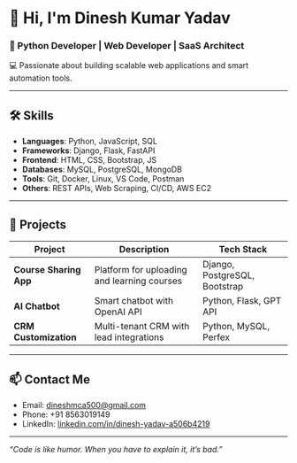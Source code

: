 
# 👋 Hi, I'm Dinesh Kumar Yadav

### 🚀 Python Developer | Web Developer | SaaS Architect  
💻 Passionate about building scalable web applications and smart automation tools.

---

## 🛠️ Skills

- **Languages**: Python, JavaScript, SQL
- **Frameworks**: Django, Flask, FastAPI
- **Frontend**: HTML, CSS, Bootstrap, JS
- **Databases**: MySQL, PostgreSQL, MongoDB
- **Tools**: Git, Docker, Linux, VS Code, Postman
- **Others**: REST APIs, Web Scraping, CI/CD, AWS EC2

---

## 📘 Projects

| Project | Description | Tech Stack |
|--------|-------------|------------|
| **Course Sharing App** | Platform for uploading and learning courses | Django, PostgreSQL, Bootstrap |
| **AI Chatbot** | Smart chatbot with OpenAI API | Python, Flask, GPT API |
| **CRM Customization** | Multi-tenant CRM with lead integrations | Python, MySQL, Perfex |

---

## 📫 Contact Me

- Email: [dineshmca500@gmail.com](mailto:dineshmca500@gmail.com)
- Phone: +91 8563019149
- LinkedIn: [linkedin.com/in/dinesh-yadav-a506b4219](https://www.linkedin.com/in/dinesh-yadav-a506b4219/)

---

_“Code is like humor. When you have to explain it, it’s bad.”_


<!--
**DineshYadav1507/dineshyadav1507** is a ✨ _special_ ✨ repository because its `README.md` (this file) appears on your GitHub profile.

Here are some ideas to get you started:

- 🔭 I’m currently working on ...
- 🌱 I’m currently learning ...
- 👯 I’m looking to collaborate on ...
- 🤔 I’m looking for help with ...
- 💬 Ask me about ...
- 📫 How to reach me: ...
- 😄 Pronouns: ...
- ⚡ Fun fact: ...
-->
